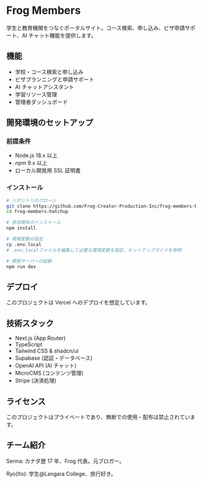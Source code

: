 # Frog Members

学生と教育機関をつなぐポータルサイト。コース検索、申し込み、ビザ申請サポート、AI チャット機能を提供します。

## 機能

- 学校・コース検索と申し込み
- ビザプランニングと申請サポート
- AI チャットアシスタント
- 学習リソース管理
- 管理者ダッシュボード

## 開発環境のセットアップ

### 前提条件

- Node.js 18.x 以上
- npm 9.x 以上
- ローカル開発用 SSL 証明書

### インストール

```bash
# リポジトリのクローン
git clone https://github.com/Frog-Creator-Production-Inc/frog-members-hatchup.git
cd frog-members-hatchup

# 依存関係のインストール
npm install

# 環境変数の設定
cp .env.local
# .env.localファイルを編集して必要な環境変数を設定、セットアップガイドを参照

# 開発サーバーの起動
npm run dev
```

## デプロイ

このプロジェクトは Vercel へのデプロイを想定しています。

## 技術スタック

- Next.js (App Router)
- TypeScript
- Tailwind CSS & shadcn/ui
- Supabase (認証・データベース)
- OpenAI API (AI チャット)
- MicroCMS (コンテンツ管理)
- Stripe (決済処理)

## ライセンス

このプロジェクトはプライベートであり、無断での使用・配布は禁止されています。

## チーム紹介

Senna: カナダ歴 17 年、Frog 代表。元ブロガー。

Ryo(Ito): 学生@Langara College、旅行好き。
